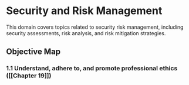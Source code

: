 # Security and Risk Management

This domain covers topics related to security risk management, including security assessments, risk analysis, and risk mitigation strategies.

## Objective Map

### 1.1 Understand, adhere to, and promote professional ethics ([[Chapter 19]])

